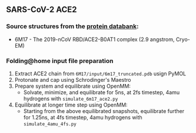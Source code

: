 ## SARS-CoV-2 ACE2

### Source structures from the [protein databank](http://rcsb.org): 
* 6M17 - The 2019-nCoV RBD/ACE2-B0AT1 complex (2.9 angstrom, Cryo-EM)

### Folding@home input file preparation 
1. Extract ACE2 chain from `6M17/input/6m17_truncated.pdb` usign PyMOL
2. Protonate and cap using Schrodinger's Maestro
3. Prepare system and equilibrate using OpenMM:
    - Solvate, minimize, and equilibrate for 5ns, at 2fs timestep, 4amu hydrogens with `simulate_6m17_ace2.py`
4. Equilibrate at longer time step using OpenMM:
    - Starting from the above equilibrated snapshots, equilibrate further for 1.25ns, at 4fs timestep, 4amu hydrogens with `simulate_4amu_4fs.py`
